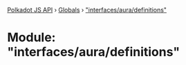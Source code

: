 [Polkadot JS API](../README.md) › [Globals](../globals.md) › ["interfaces/aura/definitions"](_interfaces_aura_definitions_.md)

# Module: "interfaces/aura/definitions"


